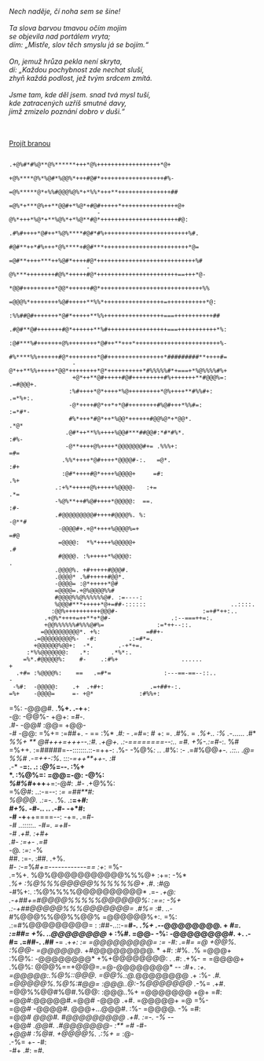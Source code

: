 *Nech naděje, čí noha sem se šine!*<br>
<br>
*Ta slova barvou tmavou očím mojim*<br>
*se objevila nad portálem vryta;*<br>
*dím: „Mistře, slov těch smyslu já se bojím.“*<br>
<br>
*On, jemuž hrůza pekla není skryta,*<br>
*dí: „Každou pochybnost zde nechat sluší,*<br>
*zhyň každá podlost, jež tvým srdcem zmítá.*<br>
<br>
*Jsme tam, kde děl jsem. snad tvá mysl tuší,*<br>
*kde zatracených uzříš smutné davy,*<br>
*jimž zmizelo poznání dobro v duši.“*<br>

<br>
<br>
<a href="https://martufa.github.io/studium/mainlayout.html">Projít branou</a><br>


                                .+@%#*#%@**@%******+++*@%++++++++++++++++++*@+                      
                                +@%****@%*%@#*%@@%*+++#@#*++++++++++++++++++#%-                     
                               =@%*****@*+%%#@@@%@%*+*%%*+++**+++++++++++++++##                     
                              =@%*+***@%++**@@#+*%@*+#@#+++++*++++++++++++++++@+                    
                             -@%*+++*%@*+**%@%*+*%@**#@*++++++++++++++++++++++#@:                   
                            .#%#++++*@#++*%@%****#@#*#%++++++++++++++++++++++++%#.                  
                            #@#**++*#%+++*@%****+#@#***++++++++++++++++++++++++*@=                  
                           =@#**++++***++%@#*++++#@*++++++++++++++++++++++++++++%#                  
                          -@%***++++++++#@%*+++++#@*+++++++++++++++++++++++==+++*@-                 
                          *@@#+++++++++*@@*++++++#@*+++++++++++++++++++++++++++++%%                 
                         =@@@%*++++++++%@#+++++**%%*+++++++++++++++++=+++++++++++*@:                
                        :%%##@#+++++++*@#*+++++**%%+++++++++++++++++===+++++++++++##                
                       .#@#**@#+++++++#@*++++++**%#+++++++++++++++++===+++++++++++*%:               
                       :@#***%#+++++++@%++++++++*@#++**+++*++++++++++++++++++++++++%-               
                       #%****%%++++++#@*++++++++*@#++++++++++++++++*#########**++++#=               
                      -@*++**%%+++++*@@*++++++++*@*++++++++++*#%%%%%#*+===+*%@%%%%#%+               
                      +@*++**@#+++++#@#+++++++++#%+++++++**#@@@%=:             .=#@@@+.             
                     :%#++++*@*++++*%@+++++++++*@%++++**#%%#+:                     .=*%+:.          
                     -@*++++#@*++*+*@#++++++++#%@#+++*%%#=:                           :=*#*-        
                     #%*+++*#@*++*%@@*++++++#@@%@*+*@@*.                                 .*@*       
                    .@#*++**%%++++%@@#***##@@#:*#*#%*.                                     :#%-     
                    -@**++++@%++++*@@@@@@@#+= .%%%+:                                         =#=    
                   .%%*++++*@#++++*@@@@#-:.   =@*.                                            :#+   
                   :@#*++++#@*++++%@@@@+     =#:                                               .%+  
                 .:+%*+++++@%+++++%@@@@-   :+=                                                  .*= 
                 -%@%**++#%@#++++*@@@@@:  ==.                                                    :#-
                 .#@@@@@@@@@#++++#@@@@%. %:                                                    -@**#
                  -@@@@#+.+@*++++%@@@@%=+                                                        =#@
                  =@@@@:  *%*++++%@@@@@+                                                          .#
                  #@@@@. :%+++++*%@@@@:                                                            .
                 .@@@@%. +#+++++#@@@#.                                                              
                 .@@@@* .%#+++++#@@*.                                                               
                 -@@@@= :@*+++++*@#                                                                 
                 =@@@@=.+@%@@@@%%#                                                                  
                 #@@@@%%@%%%%%%@#. :=----:                                                          
                 %@@@#***+++++*@+=##-::::::                        ..::::.                          
                :@@%++++++++++@@@#-                        :=+#*++:..                               
              .+@%*++++=++**+*@#-                 .:--===++=:.                                      
              +@@%%%%%%#%%%@#%=               :=*++--::.                                            
             =@@@@@@@@@@*. +%:             =##+-                                                    
           .=@@@@@@@@@%-  -#:         .:=#*=.                                                       
           +@@@@@@%@@+:  -*.       .-+*+=.                                                          
         :*%%@@@@@@@:   .*:      .*%*:.                                                             
        =%*.#@@@@@%:    #-    .:#%+                  ......                                        +
      .+#= :%@@@@%:    ==   .=#*=               :---==-==--::..                                    -
     -%#:  -@@@@@:    .+  .+#+:             .=+##+-:.                                               
    =%+    -@@@@=     =- +@*             :#%%+:                                                     
   =%:     -@@@#.    .**%+.         .-+**+:                                                         
  -@:      -@@%-     +@+:         =*#*-.                                                            
 .#-       -@@#    :@@=         +@@-                                                                
 -#        -@@:   =%+=      :=##+.                                                                 -
 ==        :%*  .*#: -   .=*#=:                                                                    #
 +:         =. .#%.  = .*%+..                                                                     :%
.*-......     .#*    *%%+                                                                         **
*@#+++=+++--.:#*.  .+@+.                   .:-========--:..                                      =#.
+%-.:=#*-:.  %#   =%++.             :=*#####*=--:::::::.::-=++-:                                .%- 
-%@%*:      .*. .#%: :-        .=#%@@*+-.                       .::..                          .@=  
%%#      .-=++-:%*.  :*::-=++**++-.                                                           :#*   
.-*    -**=:.  .:   :*@%*=--.                                                                :%+    
  *. :%@%=:       =@@=-@:                                                                   -@%:    
  *%#%#*+++**+=:-@#:   .#-                                                                .+@%%:    
 =%@#:       ..:-=--:   :*=                                                              =##**#:    
%@@@.              .:=-. .*%.                                                          .**:=+*#:    
#+%.                       -#*-..       ..                                           .-#-  -+*#:    
 -#                          -+**++====--:                                          -+=.   .=*#-    
 -#                            ..:::::..                                          -#=.      =+#-    
 -#                                                                             .+#.        :+#+    
 .#-                                                                          :=+-          .=#*    
  -@.                                                                       :*=:             -*%    
   ##.   :=-.                                                             :##.               .+%.   
    *#-   :-=*%#*+=------------==                                       :+*:                  =%-   
    .=%+.     %@%@@@@@@@@@@@%%%@+                                     :+=:                    -%*   
      .*%+    :%@%%%@@@@@%%%%%%@+                                   .#*.                      :#@   
        -#%+:. :%@%%%%@@@@@@@@@@*                                 .=*-                        .+@:  
         .-+##+=#@@@@%%%%%@@@@@@%:                              :==:                           -%+  
            .:-+##@@@@@%%%@@@@@@@=                            .#%=                             :*#. 
                 ..-#%@@@%%@@%%@@%                           =@@@@@@%+:.                        =%: 
                    .:=#%@@@@@@@@@=         :              :##-..::-=**#*-.                     .%+ 
                       .--*@@@@@@@@.        +             *#=.         :=##=                     +%.
                         ..@@@@@@@@*        +           :%#.              =@@-                   -%:
                          -@@@@@@@@#.       +.        .-#=                 .=##-.                .##
 -**=   .+*+:   :****=    =@@@@@@@@@=       :=       -#*:                    .=*#=                =@
 +@@%.  :%@@-  =@@@@@@*.  +#@@@@@@@@@.       *      +#:                         :#%.              .%
 =@@@+  :%@%: -@@@@@@@@*  +%+@@@@@@@@:       *.   .*#:                           .+%-              =
 =@@@@+ .%@%: @@@%==+@@@=.=@-@@@@@@@@*       --  :#+.                              :*+.             
 =@@@@@:.%@%::@@@.   =@@%.:@.*@@@@@@@@       .+ :%-                                 .*#.            
 =@@@@@%.%@%:#@@=    :@@@..@:-%@@@@@@@       .*-%=                                   .+#.           
 =@@%%@@#%@#.%@@:    :@@@..%+ =@@@@@@@        +@+                                      =#:          
 =@@#:@@@@@#.=@@#    -@@@ .+#. =@@@@@+        =@                                        =%-         
 =@@# -@@@@#. @@@+...@@@#. :%-  =@@@@.        -%                                         =#:        
 =@@#  *@@@#. #@@@@@@@@@   .+#.  :=-.         -%                                          -*-       
 +@@#  .*@@#. .#@@@@@@@-    :**               =#                                           -#-      
 +@@#   :%@#.   +@@@@%.     .:%+              =*                                            :@-     
                             .-%=             +-                                             -#:    
                               -#+           .#:                                              =#.   
